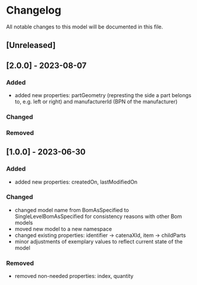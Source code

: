 # Changelog
All notable changes to this model will be documented in this file.

## [Unreleased]

## [2.0.0] - 2023-08-07
### Added
- added new properties: partGeometry (represting the side a part belongs to, e.g. left or right) and manufacturerId (BPN of the manufacturer)

### Changed

### Removed

## [1.0.0] - 2023-06-30
### Added
- added new properties: createdOn, lastModifiedOn

### Changed
- changed model name from BomAsSpecified to SingleLevelBomAsSpecified for consistency reasons with other Bom models
- moved new model to a new namespace 
- changed existing properties: identifier -> catenaXId, item -> childParts
- minor adjustments of exemplary values to reflect current state of the model

### Removed
- removed non-needed properties: index, quantity